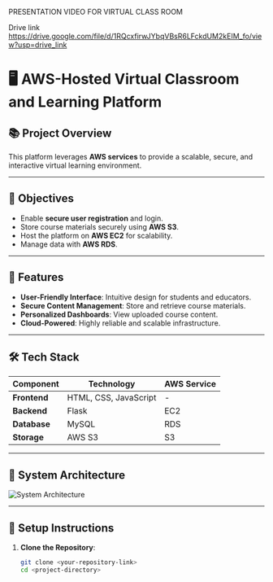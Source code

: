 PRESENTATION VIDEO FOR VIRTUAL CLASS ROOM



Drive link
https://drive.google.com/file/d/1RQcxfirwJYbqVBsR6LFckdUM2kEIM_fo/view?usp=drive_link



# 🖥️ AWS-Hosted Virtual Classroom and Learning Platform

## 📚 **Project Overview**
This platform leverages **AWS services** to provide a scalable, secure, and interactive virtual learning environment. 

---

## 🎯 **Objectives**
- Enable **secure user registration** and login.
- Store course materials securely using **AWS S3**.
- Host the platform on **AWS EC2** for scalability.
- Manage data with **AWS RDS**.

---

## 🚀 **Features**
- **User-Friendly Interface**: Intuitive design for students and educators.
- **Secure Content Management**: Store and retrieve course materials.
- **Personalized Dashboards**: View uploaded course content.
- **Cloud-Powered**: Highly reliable and scalable infrastructure.

---

## 🛠️ **Tech Stack**
| Component             | Technology                 | AWS Service          |
|------------------------|---------------------------|-----------------------|
| **Frontend**          | HTML, CSS, JavaScript      | -                    |
| **Backend**           | Flask                     | EC2                  |
| **Database**          | MySQL                     | RDS                  |
| **Storage**           | AWS S3                    | S3                   |

---

## 📖 **System Architecture**
![System Architecture](https://via.placeholder.com/800x400?text=System+Architecture)

---

## 📂 **Setup Instructions**
1. **Clone the Repository**:
   ```bash
   git clone <your-repository-link>
   cd <project-directory>


